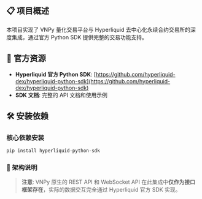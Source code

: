 ## 📋 项目概述

本项目实现了 VNPy 量化交易平台与 Hyperliquid 去中心化永续合约交易所的深度集成，通过官方 Python SDK 提供完整的交易功能支持。

## 🔗 官方资源

- **Hyperliquid 官方 Python SDK**: [https://github.com/hyperliquid-dex/hyperliquid-python-sdk](https://github.com/hyperliquid-dex/hyperliquid-python-sdk)
- **SDK 文档**: 完整的 API 文档和使用示例

## 🛠️ 安装依赖

### 核心依赖安装

```bash
pip install hyperliquid-python-sdk
```
### 🚫 架构说明

> **注意**: VNPy 原生的 REST API 和 WebSocket API 在此集成中**仅作为接口框架存在**，实际的数据交互完全通过 Hyperliquid 官方 SDK 实现。
